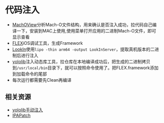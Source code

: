 # 代码注入

- [MachOView](https://github.com/gdbinit/MachOView.git)分析Mach-O文件结构，用来确认是否注入成功，拉代码自己编译一下，安装到MAC上使用,使用菜单打开应用的二进制Mach-O文件，即可显示查看
- [FLEX](https://github.com/FLEXTool/FLEX.git)iOS调试工具，生成Framework
- [LookIn](https://lookin.work/)使用`lipo -thin arm64 -output LookInServer`，提取真机版本的二进制后进行注入
- [yololib](https://github.com/KJCracks/yololib.git)注入动态库工具，拉仓库在本地编译成功后，把生成的二进制拷贝到`/usr/local/bin`目录下，就可以按照命令使用了。把FLEX.framework添加到加载命令的尾部
- 每次运行都需要先Clean再编译

## 相关资源

- [yololib手动注入](https://youtu.be/0I9hL4QlyJU)
- [IPAPatch](https://github.com/Naituw/IPAPatch)

